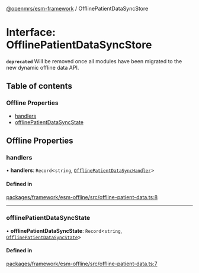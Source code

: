 [@openmrs/esm-framework](../API.md) / OfflinePatientDataSyncStore

# Interface: OfflinePatientDataSyncStore

**`deprecated`** Will be removed once all modules have been migrated to the new dynamic offline data API.

## Table of contents

### Offline Properties

- [handlers](OfflinePatientDataSyncStore.md#handlers)
- [offlinePatientDataSyncState](OfflinePatientDataSyncStore.md#offlinepatientdatasyncstate)

## Offline Properties

### handlers

• **handlers**: `Record`<`string`, [`OfflinePatientDataSyncHandler`](OfflinePatientDataSyncHandler.md)\>

#### Defined in

[packages/framework/esm-offline/src/offline-patient-data.ts:8](https://github.com/its-kios09/openmrs-esm-core/blob/main/packages/framework/esm-offline/src/offline-patient-data.ts#L8)

___

### offlinePatientDataSyncState

• **offlinePatientDataSyncState**: `Record`<`string`, [`OfflinePatientDataSyncState`](OfflinePatientDataSyncState.md)\>

#### Defined in

[packages/framework/esm-offline/src/offline-patient-data.ts:7](https://github.com/its-kios09/openmrs-esm-core/blob/main/packages/framework/esm-offline/src/offline-patient-data.ts#L7)
